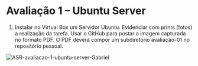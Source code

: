 # Avaliação 1 – Ubuntu Server

1. Instalar no Virtual Box um Servidor Ubuntu. Evidenciar com prints (fotos) a realização da tarefa. Usar o GitHub para postar a imagem capturada no formato PDF. O PDF deverá compor um subdiretório avaliação-01 no repositório pessoal.

![ASR-avaliacao-1-ubuntu-server-Gabriel](https://github.com/gabrielsacr/asr_tele/assets/114113950/dfbaa793-4792-46d4-9d1e-748c72501869)
